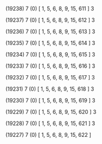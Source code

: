 (19238) 7 (0) [ 1, 5, 6, 8, 9, 15, 611 ] 3 


(19237) 7 (0) [ 1, 5, 6, 8, 9, 15, 612 ] 3 


(19236) 7 (0) [ 1, 5, 6, 8, 9, 15, 613 ] 3 


(19235) 7 (0) [ 1, 5, 6, 8, 9, 15, 614 ] 3 


(19234) 7 (0) [ 1, 5, 6, 8, 9, 15, 615 ] 3 


(19233) 7 (0) [ 1, 5, 6, 8, 9, 15, 616 ] 3 


(19232) 7 (0) [ 1, 5, 6, 8, 9, 15, 617 ] 3 


(19231) 7 (0) [ 1, 5, 6, 8, 9, 15, 618 ] 3 


(19230) 7 (0) [ 1, 5, 6, 8, 9, 15, 619 ] 3 


(19229) 7 (0) [ 1, 5, 6, 8, 9, 15, 620 ] 3 


(19228) 7 (0) [ 1, 5, 6, 8, 9, 15, 621 ] 3 


(19227) 7 (0) [ 1, 5, 6, 8, 9, 15, 622 ]  

